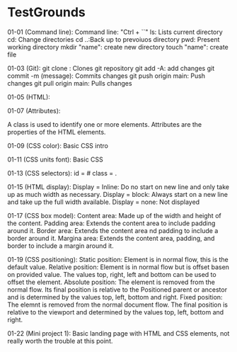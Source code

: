 # TestGrounds

01-01 (Command line):
Command line: "Ctrl + ``"
ls: Lists current directory
cd: Change directories
cd ..:Back up to prevoiuos directory
pwd: Present working directory
mkdir "name": create new directory
touch "name": create file

01-03 (Git):
git clone <url>: Clones git repository
git add -A: add changes
git commit -m (message): Commits changes
git push origin main: Push changes
git pull origin main: Pulls changes

01-05 (HTML):
<!-- comment -->

01-07 (Attributes):
<section class="">
A class is used to identify one or more elements.
Attributes are the properties of the HTML elements.

01-09 (CSS color):
Basic CSS intro

01-11 (CSS units font):
Basic CSS

01-13 (CSS selectors):
id = #
class = .

01-15 (HTML display):
Display = Inline: Do no start on new line and only take up as much width as necessary.
Display = block: Always start on a new line and take up the full width available.
Display = none: Not displayed

01-17 (CSS box model):
Content area: Made up of the width and height of the content.
Padding area: Extends the content area to include padding around it.
Border area: Extends the content area nd padding to include a border around it.
Margina area: Extends the content area, padding, and border to include a margin around it.

01-19 (CSS positioning):
Static position: Element is in normal flow, this is the default value.
Relative position: Element is in normal flow but is offset basen on provided value. The values top, right, left and bottom can be used to offset the element.
Absolute position: The element is removed from the normal flow. Its final position is relative to the Positioned parent or ancestor and is determined by the values top, left, bottom and right.
Fixed position: The elemnt is removed from the normal document flow. The final position is relative to the viewport and determined by the values top, left, bottom and right.

01-22 (Mini project 1):
Basic landing page with HTML and CSS elements, not really worth the trouble at this point. 